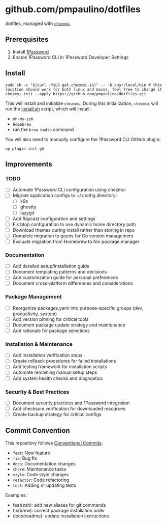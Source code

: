 # github.com/pmpaulino/dotfiles

dotfiles, managed with [`chezmoi`](https://github.com/twpayne/chezmoi).

## Prerequisites

1. Install [1Password](https://1password.com/downloads/mac/)
2. Enable 1Password CLI in 1Password Developer Settings

## Install

```shell
sudo sh -c "$(curl -fsLS get.chezmoi.io)" -- -b /usr/local/bin # this location should work for both linux and macos, feel free to change it
chezmoi init --apply https://github.com/pmpaulino/dotfiles.git
```

This will install and initialize `chezmoi`. During this initialization, `chezmoi` will run the [install.sh](run_once_before_install.sh.tmpl) script, which will install:

- `oh-my-zsh`
- `homebrew`
- run the `brew budle` command

You will also need to manually configure the 1Password CLI GitHub plugin:

```shell
op plugin init gh
```

## Improvements

### TODO

- [ ] Automate 1Password CLI configuration using chezmoi
- [ ] Migrate application configs to ~/.config directory:
  - [ ] k9s
  - [ ] ghostty
  - [ ] lazygit
- [ ] Add Raycast configuration and settings
- [ ] Fix btop configuration to use dynamic home directory path
- [ ] Download themes during install rather than storing in repo
- [ ] Complete migration to goenv for Go version management
- [ ] Evaluate migration from Homebrew to Nix package manager

### Documentation

- [ ] Add detailed setup/installation guide
- [ ] Document templating patterns and decisions
- [ ] Add customization guide for personal preferences
- [ ] Document cross-platform differences and considerations

### Package Management

- [ ] Reorganize packages.yaml into purpose-specific groups (dev, productivity, system)
- [ ] Add version pinning for critical tools
- [ ] Document package update strategy and maintenance
- [ ] Add rationale for package selections

### Installation & Maintenance

- [ ] Add installation verification steps
- [ ] Create rollback procedures for failed installations
- [ ] Add testing framework for installation scripts
- [ ] Automate remaining manual setup steps
- [ ] Add system health checks and diagnostics

### Security & Best Practices

- [ ] Document security practices and 1Password integration
- [ ] Add checksum verification for downloaded resources
- [ ] Create backup strategy for critical configs

## Commit Convention

This repository follows [Conventional Commits](https://www.conventionalcommits.org/):

- `feat`: New feature
- `fix`: Bug fix
- `docs`: Documentation changes
- `chore`: Maintenance tasks
- `style`: Code style changes
- `refactor`: Code refactoring
- `test`: Adding or updating tests

Examples:

- feat(zsh): add new aliases for git commands
- fix(brew): correct package installation order
- docs(readme): update installation instructions
